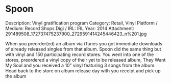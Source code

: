 # Spoon

Description: Vinyl gratification program
Category: Retail, Vinyl
Platform / Medium: Record Shops
Digi / IRL: IRL
Year: 2014
Attachment: 291489508_172737475237900_2729591414245446423_n%201.jpg

When you preorder(ed) an album via iTunes you got immediate downloads of already released singles from that album. Spoon did the same thing but with vinyl and 150 participating record stores. You went into one of the stores, preordered a vinyl copy of their yet to be released album, They Want My Soul and you received a 10” vinyl featuring 3 songs from the album. Head back to the store on album release day with you receipt and pick up the album